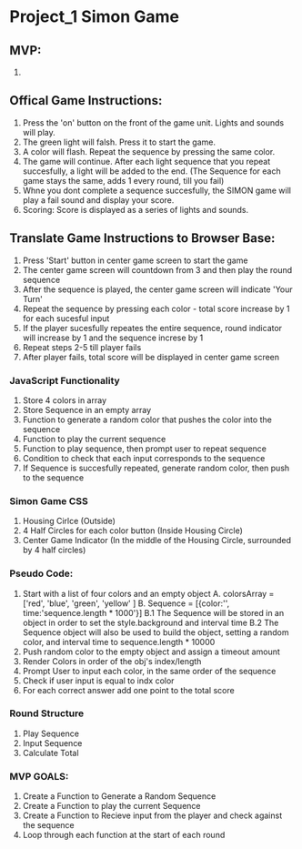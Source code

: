 # Project_1 Simon Game

## MVP:

1.

## Offical Game Instructions:

1. Press the 'on' button on the front of the game unit. Lights and sounds will play.
2. The green light will falsh. Press it to start the game.
3. A color will flash. Repeat the sequence by pressing the same color.
4. The game will continue. After each light sequence that you repeat succesfully, a light will be added to the end. (The Sequence for each game stays the same, adds 1 every round, till you fail)
5. Whne you dont complete a sequence succesfully, the SIMON game will play a fail sound and display your score.
6. Scoring: Score is displayed as a series of lights and sounds.

## Translate Game Instructions to Browser Base:

1. Press 'Start' button in center game screen to start the game
2. The center game screen will countdown from 3 and then play the round sequence
3. After the sequence is played, the center game screen will indicate 'Your Turn'
4. Repeat the sequence by pressing each color - total score increase by 1 for each sucesful input
5. If the player sucesfully repeates the entire sequence, round indicator will increase by 1 and the sequence increse by 1
6. Repeat steps 2-5 till player fails
7. After player fails, total score will be displayed in center game screen

### JavaScript Functionality

1. Store 4 colors in array
2. Store Sequence in an empty array
3. Function to generate a random color that pushes the color into the sequence
4. Function to play the current sequence
5. Function to play sequence, then prompt user to repeat sequence
6. Condition to check that each input corresponds to the sequence
7. If Sequence is succesfully repeated, generate random color, then push to the sequence

### Simon Game CSS

1. Housing Cirlce (Outside)
2. 4 Half Circles for each color button (Inside Housing Circle)
3. Center Game Indicator (In the middle of the Housing Circle, surrounded by 4 half circles)

### Pseudo Code:

1. Start with a list of four colors and an empty object
   A. colorsArray = ['red', 'blue', 'green', 'yellow' ]
   B. Sequence = [{color:'', time:'sequence.length * 1000'}]
   B.1 The Sequence will be stored in an object in order to set the style.background and interval time
   B.2 The Sequence object will also be used to build the object, setting a random color, and interval time to sequence.length \* 10000
2. Push random color to the empty object and assign a timeout amount
3. Render Colors in order of the obj's index/length
4. Prompt User to input each color, in the same order of the sequence
5. Check if user input is equal to indx color
6. For each correct answer add one point to the total score

### Round Structure

1. Play Sequence
2. Input Sequence
3. Calculate Total

### MVP GOALS:

1. Create a Function to Generate a Random Sequence
2. Create a Function to play the current Sequence
3. Create a Function to Recieve input from the player and check against the sequence
4. Loop through each function at the start of each round
